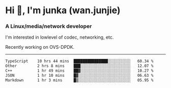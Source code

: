 
<h1 >Hi 👋, I'm junka (wan.junjie)</h1>
<h3 >A Linux/media/network developer</h3>


I'm interested in lowlevel of codec, networking, etc.

Recently working on OVS-DPDK.

---

<!--START_SECTION:waka-->

```txt
TypeScript    10 hrs 44 mins  ███████████████░░░░░░░░░░   60.34 %
Other         2 hrs 8 mins    ███░░░░░░░░░░░░░░░░░░░░░░   12.07 %
C++           1 hr 49 mins    ██▓░░░░░░░░░░░░░░░░░░░░░░   10.27 %
JSON          1 hr 10 mins    █▓░░░░░░░░░░░░░░░░░░░░░░░   06.63 %
Markdown      1 hr 3 mins     █▒░░░░░░░░░░░░░░░░░░░░░░░   05.95 %
```

<!--END_SECTION:waka-->
